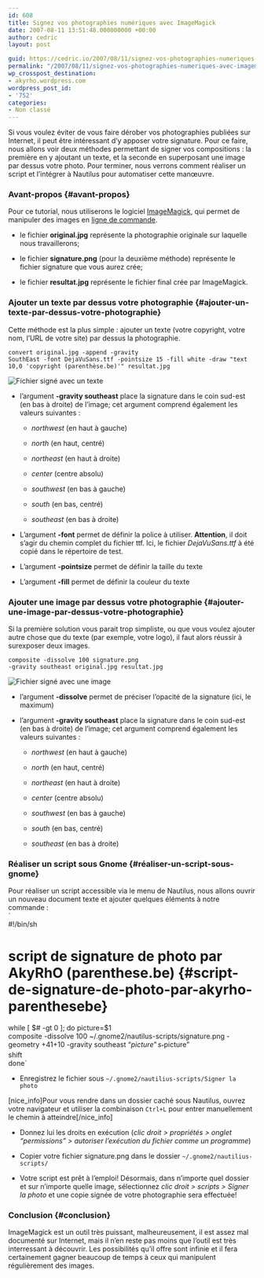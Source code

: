 ```yaml
---
id: 608
title: Signez vos photographies numériques avec ImageMagick
date: 2007-08-11 13:51:48.000000000 +00:00
author: cedric
layout: post

guid: https://cedric.io/2007/08/11/signez-vos-photographies-numeriques-avec-imagemagick.html
permalink: "/2007/08/11/signez-vos-photographies-numeriques-avec-imagemagick/"
wp_crosspost_destination:
- akyrho.wordpress.com
wordpress_post_id:
- '752'
categories:
- Non classé
---
```

Si vous voulez éviter de vous faire dérober vos photographies publiées sur Internet, il peut être intéressant d’y apposer votre signature. Pour ce faire, nous allons voir deux méthodes permettant de signer vos compositions : la première en y ajoutant un texte, et la seconde en superposant une image par dessus votre photo. Pour terminer, nous verrons comment réaliser un script et l’intégrer à Nautilus pour automatiser cette manœuvre.

### Avant-propos {#avant-propos}

Pour ce tutorial, nous utiliserons le logiciel [ImageMagick](http://fr.wikipedia.org/wiki/ImageMagick), qui permet de manipuler des images en [ligne de commande](http://fr.wikipedia.org/wiki/Ligne_de_commande).

  * le fichier **original.jpg** représente la photographie originale sur laquelle nous travaillerons;

  * le fichier **signature.png** (pour la deuxième méthode) représente le fichier signature que vous aurez crée;

  * le fichier **resultat.jpg** représente le fichier final crée par ImageMagick.

### Ajouter un texte par dessus votre photographie {#ajouter-un-texte-par-dessus-votre-photographie}

Cette méthode est la plus simple : ajouter un texte (votre copyright, votre nom, l’URL de votre site) par dessus la photographie.

<code class="highlighter-rouge">convert original.jpg -append -gravity SouthEast -font DejaVuSans.ttf -pointsize 15 -fill white -draw "text 10,0 'copyright (parenthèse.be)'" resultat.jpg</code>

![Fichier signé avec un texte](/images/2007/08/320x-resultat-texte.jpg) 

  * l’argument **-gravity southeast** place la signature dans le coin sud-est (en bas à droite) de l’image; cet argument comprend également les valeurs suivantes :
    
      * _northwest_ (en haut à gauche)
    
      * _north_ (en haut, centré)
    
      * _northeast_ (en haut à droite)
    
      * _center_ (centre absolu)
    
      * _southwest_ (en bas à gauche)
    
      * _south_ (en bas, centré)
    
      * _southeast_ (en bas à droite)

  * L’argument **-font** permet de définir la police à utiliser. **Attention**, il doit s’agir du chemin complet du fichier ttf. Ici, le fichier _DejaVuSans.ttf_ à été copié dans le répertoire de test.

  * L’argument **-pointsize** permet de définir la taille du texte

  * L’argument **-fill** permet de définir la couleur du texte

### Ajouter une image par dessus votre photographie {#ajouter-une-image-par-dessus-votre-photographie}

Si la première solution vous parait trop simpliste, ou que vous voulez ajouter autre chose que du texte (par exemple, votre logo), il faut alors réussir à surexposer deux images.

<code class="highlighter-rouge">composite -dissolve 100 signature.png -gravity southeast original.jpg resultat.jpg</code>

![Fichier signé avec une image](/images/2007/08/320x-resultat-image.jpg) 

  * l’argument **-dissolve** permet de préciser l’opacité de la signature (ici, le maximum)

  * l’argument **-gravity southeast** place la signature dans le coin sud-est (en bas à droite) de l’image; cet argument comprend également les valeurs suivantes :
    
      * _northwest_ (en haut à gauche)
    
      * _north_ (en haut, centré)
    
      * _northeast_ (en haut à droite)
    
      * _center_ (centre absolu)
    
      * _southwest_ (en bas à gauche)
    
      * _south_ (en bas, centré)
    
      * _southeast_ (en bas à droite)

### Réaliser un script sous Gnome {#réaliser-un-script-sous-gnome}

Pour réaliser un script accessible via le menu de Nautilus, nous allons ouvrir un nouveau document texte et ajouter quelques éléments à notre commande :  
\`  
#!/bin/sh

# script de signature de photo par AkyRhO (parenthese.be) {#script-de-signature-de-photo-par-akyrho-parenthesebe}

while [ $# -gt 0 ]; do  
picture=$1  
composite -dissolve 100 ~/.gnome2/nautilus-scripts/signature.png -geometry +41+10 -gravity southeast “$picture” s_“$picture”  
shift  
done\`

  * Enregistrez le fichier sous <code class="highlighter-rouge">~/.gnome2/nautilius-scripts/Signer la photo</code>

[nice_info]Pour vous rendre dans un dossier caché sous Nautilus, ouvrez votre navigateur et utiliser la combinaison <code class="highlighter-rouge">Ctrl+L</code> pour entrer manuellement le chemin à atteindre[/nice_info]

  * Donnez lui les droits en exécution (_clic droit > propriétés > onglet “permissions” > autoriser l’exécution du fichier comme un programme_)

  * Copier votre fichier signature.png dans le dossier <code class="highlighter-rouge">~/.gnome2/nautilius-scripts/</code>

  * Votre script est prêt à l’emploi! Désormais, dans n’importe quel dossier et sur n’importe quelle image, sélectionnez _clic droit > scripts > Signer la photo_ et une copie signée de votre photographie sera effectuée!

### Conclusion {#conclusion}

ImageMagick est un outil très puissant, malheureusement, il est assez mal documenté sur Internet, mais il n’en reste pas moins que l’outil est très interressant à découvrir. Les possibilités qu’il offre sont infinie et il fera certainement gagner beaucoup de temps à ceux qui manipulent régulièrement des images.